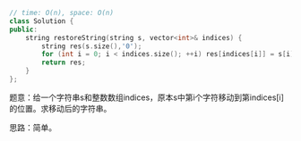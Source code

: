 ```CPP
// time: O(n), space: O(n)
class Solution {
public:
    string restoreString(string s, vector<int>& indices) {
        string res(s.size(),'0');
        for (int i = 0; i < indices.size(); ++i) res[indices[i]] = s[i];
        return res;
    }
};
```

题意：给一个字符串s和整数数组indices，原本s中第i个字符移动到第indices[i]的位置。求移动后的字符串。

思路：简单。


